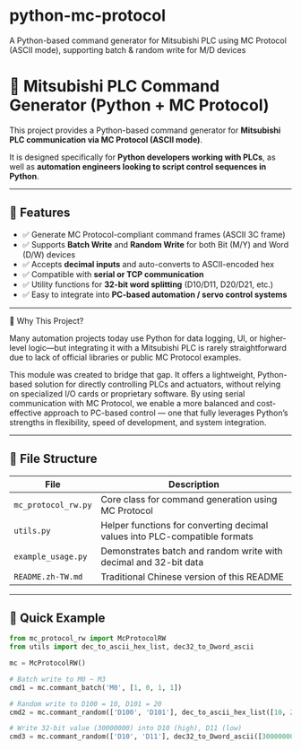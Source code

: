 # python-mc-protocol
A Python-based command generator for Mitsubishi PLC using MC Protocol (ASCII mode), supporting batch &amp; random write for M/D devices

# 🧠 Mitsubishi PLC Command Generator (Python + MC Protocol)

This project provides a Python-based command generator for **Mitsubishi PLC communication via MC Protocol (ASCII mode)**.

It is designed specifically for **Python developers working with PLCs**, as well as **automation engineers looking to script control sequences in Python**.

---

## 🔧 Features

- ✅ Generate MC Protocol-compliant command frames (ASCII 3C frame)
- ✅ Supports **Batch Write** and **Random Write** for both Bit (M/Y) and Word (D/W) devices
- ✅ Accepts **decimal inputs** and auto-converts to ASCII-encoded hex
- ✅ Compatible with **serial or TCP communication**
- ✅ Utility functions for **32-bit word splitting** (D10/D11, D20/D21, etc.)
- ✅ Easy to integrate into **PC-based automation / servo control systems**

---

💬 Why This Project?

Many automation projects today use Python for data logging, UI, or higher-level logic—but integrating it with a Mitsubishi PLC is rarely straightforward due to lack of official libraries or public MC Protocol examples.

This module was created to bridge that gap.
It offers a lightweight, Python-based solution for directly controlling PLCs and actuators, without relying on specialized I/O cards or proprietary software. By using serial communication with MC Protocol, we enable a more balanced and cost-effective approach to PC-based control — one that fully leverages Python’s strengths in flexibility, speed of development, and system integration.

---
## 📁 File Structure

| File               | Description |
|--------------------|-------------|
| `mc_protocol_rw.py` | Core class for command generation using MC Protocol |
| `utils.py`          | Helper functions for converting decimal values into PLC-compatible formats |
| `example_usage.py`  | Demonstrates batch and random write with decimal and 32-bit data |
| `README.zh-TW.md`   | Traditional Chinese version of this README |

---

## 🚀 Quick Example

```python
from mc_protocol_rw import McProtocolRW
from utils import dec_to_ascii_hex_list, dec32_to_Dword_ascii

mc = McProtocolRW()

# Batch write to M0 ~ M3
cmd1 = mc.commant_batch('M0', [1, 0, 1, 1])

# Random write to D100 = 10, D101 = 20
cmd2 = mc.commant_random(['D100', 'D101'], dec_to_ascii_hex_list([10, 20]))

# Write 32-bit value (30000000) into D10 (high), D11 (low)
cmd3 = mc.commant_random(['D10', 'D11'], dec32_to_Dword_ascii([30000000]))
